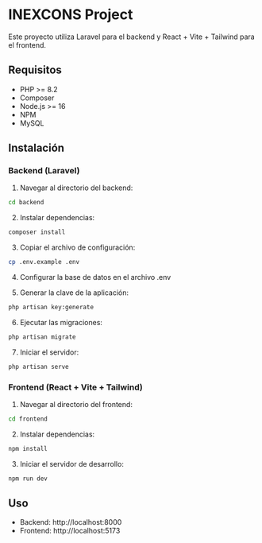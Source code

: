 # INEXCONS Project

Este proyecto utiliza Laravel para el backend y React + Vite + Tailwind para el frontend.

## Requisitos

- PHP >= 8.2
- Composer
- Node.js >= 16
- NPM
- MySQL

## Instalación

### Backend (Laravel)

1. Navegar al directorio del backend:

```bash
cd backend
```

2. Instalar dependencias:

```bash
composer install
```

3. Copiar el archivo de configuración:

```bash
cp .env.example .env
```

4. Configurar la base de datos en el archivo .env

5. Generar la clave de la aplicación:

```bash
php artisan key:generate
```

6. Ejecutar las migraciones:

```bash
php artisan migrate
```

7. Iniciar el servidor:

```bash
php artisan serve
```

### Frontend (React + Vite + Tailwind)

1. Navegar al directorio del frontend:

```bash
cd frontend
```

2. Instalar dependencias:

```bash
npm install
```

3. Iniciar el servidor de desarrollo:

```bash
npm run dev
```

## Uso

- Backend: http://localhost:8000
- Frontend: http://localhost:5173
